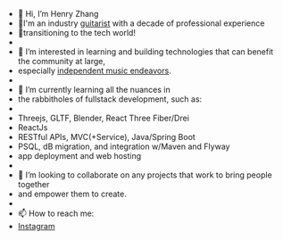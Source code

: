 - 👋 Hi, I’m Henry Zhang
- 🎸I'm an industry [guitarist](https://www.youtube.com/watch?v=R6bBF_57KaY) with a decade of professional experience 
- 💾transitioning to the tech world!
- 
- 👀 I’m interested in learning and building technologies that can benefit the community at large, 
- especially [independent music endeavors](https://www.youtube.com/watch?v=2xAy6lxBZLY).
- 
- 🌱 I’m currently learning all the nuances in 
- the rabbitholes of fullstack development, such as:
- 
- Threejs, GLTF, Blender, React Three Fiber/Drei
- ReactJs
- RESTful APIs, MVC(+Service), Java/Spring Boot
- PSQL, dB migration, and integration w/Maven and Flyway
- app deployment and web hosting
- 
- 💞️ I’m looking to collaborate on any projects that work to bring people together
- and empower them to create.
- 
- 📫 How to reach me: 
- [Instagram](https://www.instagram.com/figgsboson/ 'Music and code! Yay!')

<!---
hzhang20902/hzhang20902 is a ✨ special ✨ repository because its `README.md` (this file) appears on your GitHub profile.
You can click the Preview link to take a look at your changes.
--->

